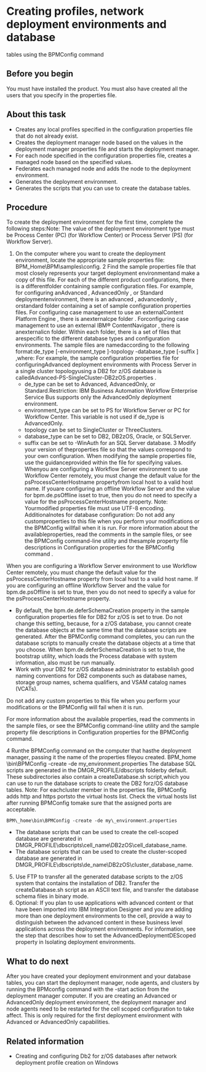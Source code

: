 # Creating profiles, network deployment environments and database
tables using the BPMConfig command

## Before you begin

You must have installed the product. You must
also have created all the users that you specify in the properties
file.

## About this task

- Creates any local profiles specified in the configuration properties file that
do not already exist.
- Creates the deployment manager node based on the values in the deployment manager properties
file and starts the deployment manager.
- For each node specified in the configuration properties file, creates a managed node based on
the specified values.
- Federates each managed node and adds the node to the deployment environment.
- Generates the deployment environment.
- Generates the scripts that you can use to create the database
tables.

## Procedure

To create the deployment environment for the first time,
complete the following steps:Note: The value of the
deployment environment type must be Process Center (PC) (for Workflow Center) or Process Server (PS)
(for Workflow Server).

1. On the computer where you want to
create the deployment environment, locate the appropriate sample properties
file: BPM\_Home\BPM\samples\config.
2 Find the sample properties file that most closely represents your target deployment environmentand make a copy of this file. For each of the different product configurations, there is a differentfolder containing sample configuration files. For example, for configuring anAdvanced , AdvancedOnly , or Standard deploymentenvironment, there is an advanced , advancedonly , orstandard folder containing a set of sample configuration properties files. For configuring case management to use an externalContent Platform Engine , there is anexternalcpe folder . Forconfiguring case management to use an external IBM® ContentNavigator , there is anexternalicn folder. Within each folder, there is a set of files that arespecific to the different database types and configuration environments. The sample files are namedaccording to the following format:de\_type [-environment\_type ]-topology -database\_type [-suffix ] ,where: For example, the sample configuration properties file for configuringAdvanced deployment environments with Process Server in a single cluster topologyusing a DB2 for z/OS database is calledAdvanced-PS-SingleCluster-DB2zOS.properties .
    - de\_type can be set to Advanced,
AdvancedOnly, or Standard.Restriction:
IBM Business Automation
Workflow Enterprise Service Bus
supports only the AdvancedOnly deployment environment.
    - environment\_type can be set to PS for Workflow Server or PC for Workflow Center. This variable is not used if
de\_type is AdvancedOnly.
    - topology can be set to SingleCluster or
ThreeClusters.
    - database\_type can be set to DB2, DB2zOS,
Oracle, or SQLServer.
    - suffix can be set to -WinAuth for an
SQL Server database.
3 Modify your version of theproperties file so that the values correspond to your own configuration. When modifying the sample properties file, use the guidanceprovided within the file for specifying values. Whenyou are configuring a Workflow Server environment to use Workflow Center remotely, you must change the default value for the psProcessCenterHostname propertyfrom local host to a valid host name. If youare configuring an offline Workflow Server and the value for bpm.de.psOffline isset to true, then you do not need to specify a value for the psProcessCenterHostname property. Note: Yourmodified properties file must use UTF-8 encoding. Additionalnotes for database configuration: Do not add any customproperties to this file when you perform your modifications or the BPMConfig willfail when it is run. For more information about the availableproperties, read the comments in the sample files, or see the BPMConfig command-line utility and thesample property file descriptions in Configuration properties for the BPMConfig command .

When
you are configuring a Workflow Server environment to use Workflow Center
remotely, you must change the default value for the psProcessCenterHostname property
from local host to a valid host name. If you
are configuring an offline Workflow Server  and the value for  bpm.de.psOffline is
set to true, then you do not need to specify a value for the psProcessCenterHostname property.

- By default, the bpm.de.deferSchemaCreation property
in the sample configuration properties file for DB2 for z/OS is set
to true. Do not change this setting, because, for
a z/OS database, you cannot create the database objects at the same
time that the database scripts are generated. After the BPMConfig command
completes, you can run the database scripts to manually create the
database objects at a time that you choose. When bpm.de.deferSchemaCreation is
set to true, the bootstrap utility, which loads the
Process database with system information, also must be run manually.
- Work with your DB2 for z/OS database administrator to establish
good naming conventions for DB2 components such as database names,
storage group names, schema qualifiers, and VSAM catalog names (VCATs).

Do not add any custom
properties to this file when you perform your modifications or the BPMConfig will
fail when it is run.

For more information about the available
properties, read the comments in the sample files, or see the BPMConfig command-line utility and the
sample property file descriptions in Configuration properties for the BPMConfig command.

4 Runthe BPMConfig command on the computer that hasthe deployment manager, passing it the name of the properties fileyou created. BPM\_home \bin\BPMConfig -create -de my\_environment.properties The database SQL scripts are generated in the DMGR\_PROFILE/dbscripts folderby default. These subdirectories also contain a createDatabase.sh script,which you can use to run the database scripts to create the DB2 forz/OS database tables. Note: For eachcluster member in the properties file, BPMConfig adds http and https portsto the virtual hosts list. Check the virtual hosts list after running BPMConfig tomake sure that the assigned ports are acceptable.

```
BPM\_home\bin\BPMConfig -create -de my\_environment.properties
```

- The database scripts that can be used to create the cell-scoped
database are generated in DMGR\_PROFILE\dbscripts\cell\_name\DB2zOS\cell\_database\_name.
- The database scripts that can be used to create the cluster-scoped
database are generated in DMGR\_PROFILE\dbscripts\de\_name\DB2zOS\cluster\_database\_name.
5. Use FTP to transfer all the generated database scripts
to the z/OS system that contains the installation of DB2. Transfer
the createDatabase.sh script as an ASCII text file,
and transfer the database schema files in binary mode.
6. Optional: If you plan to
use applications with advanced content or that have been imported
into IBM Integration Designer and you are adding more than one deployment
environments to the cell, provide a way to distinguish between the
advanced content in these business level applications across the deployment
environments. For information, see the step that describes
how to set the AdvancedDeploymentDEScoped property
in Isolating deployment environments.

## What to do next

After you have created
your deployment environment and your database tables, you can start
the deployment manager, node agents, and clusters by running the BPMconfig command
with the -start action from the deployment manager
computer. If you are creating an Advanced or AdvancedOnly deployment
environment, the deployment manager and node agents need to be restarted
for the cell scoped configuration to take affect. This is only required
for the first deployment environment with Advanced or AdvancedOnly 
capabilities.

## Related information

- Creating and configuring Db2 for z/OS databases after network deployment profile creation on Windows